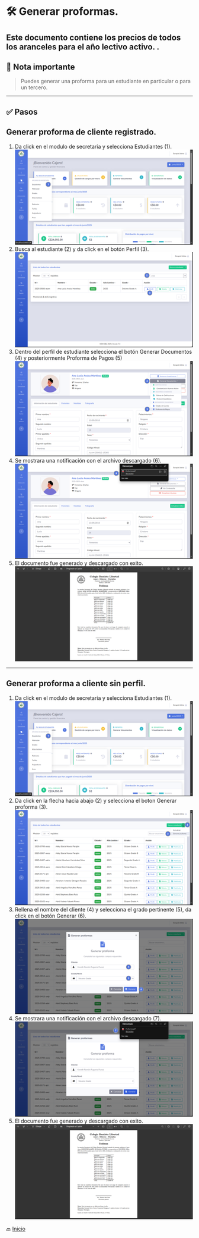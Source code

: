 # 🛠️ Generar proformas.

Este documento contiene los precios de todos los aranceles para el año lectivo activo.
.
---

## 📝 Nota importante

> Puedes generar una proforma para un estudiante en particular o para un tercero.
---

## ✅ Pasos

## Generar proforma de cliente registrado.
1. Da click en el modulo de secretaria y selecciona Estudiantes (1).
   ![Ir al listado](../../assets/Cambio%20de%20matricula/Cambio1.png)
2. Busca al estudiante (2) y da click en el botón Perfil (3).
   ![Ir al listado](../../assets/Alumno%20activo/Activo.png)
3. Dentro del perfil de estudiante selecciona el botón Generar Documentos (4) y posteriormente Proforma de Pagos (5)
   ![Ir al listado](../../assets/Proformas/Pro1.png)
5. Se mostrara una notificación con el archivo descargado (6).
   ![Ir al listado](../../assets/Proformas/Pro2.png)
6. El documento fue generado y descargado con exito.
   ![Ir al listado](../../assets/Proformas/Pro3.png)
---
## Generar proforma a cliente sin perfil.
1. Da click en el modulo de secretaria y selecciona Estudiantes (1).
   ![Ir al listado](../../assets/Cambio%20de%20matricula/Cambio1.png)
2. Da click en la flecha hacia abajo (2) y selecciona el boton Generar proforma (3).
   ![Ir al listado](../../assets/Proformas/Pro4.png)
3. Rellena el nombre del cliente (4) y selecciona el grado pertinente (5), da click en el botón Generar (6).
   ![Ir al listado](../../assets/Proformas/Pro5.png)
5. Se mostrara una notificación con el archivo descargado (7).
   ![Ir al listado](../../assets/Proformas/Pro6.png)
6. El documento fue generado y descargado con exito.
   ![Ir al listado](../../assets/Proformas/Pro7.png)

🔙 [Inicio](../../Index.md)





